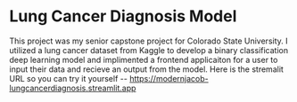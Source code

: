 # Lung Cancer Diagnosis Model
This project was my senior capstone project for Colorado State University. I utilized a lung cancer dataset from Kaggle to develop a binary classification deep learning model and implimented a frontend applicaiton for a user to input their data and recieve an output from the model.
Here is the stremalit URL so you can try it yourself --
https://modernjacob-lungcancerdiagnosis.streamlit.app
